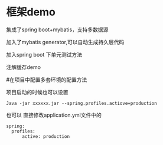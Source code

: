 # 框架demo

集成了spring boot+mybatis，支持多数据源

加入了mybatis generator,可以自动生成持久层代码

加入spring boot 下单元测试方法

注解缓存demo

#在项目中配置多套环境的配置方法

项目启动的时候也可以设置 
    
    Java -jar xxxxxx.jar --spring.profiles.actiove=production

也可以
直接修改application.yml文件中的

    spring:
      profiles:
          active: production
